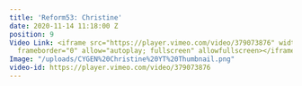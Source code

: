 ```yaml
---
title: 'Reform53: Christine'
date: 2020-11-14 11:18:00 Z
position: 9
Video Link: <iframe src="https://player.vimeo.com/video/379073876" width="640" height="360"
  frameborder="0" allow="autoplay; fullscreen" allowfullscreen></iframe>
Image: "/uploads/CYGEN%20Christine%20YT%20Thumbnail.png"
video-id: https://player.vimeo.com/video/379073876
---
```


